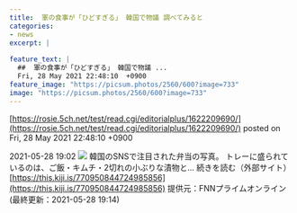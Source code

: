 ```yaml
---
title:  軍の食事が「ひどすぎる」 韓国で物議 調べてみると  
categories:
- news
excerpt: |
  
feature_text: |
  ##  軍の食事が「ひどすぎる」 韓国で物議 ...
  Fri, 28 May 2021 22:48:10  +0900
feature_image: "https://picsum.photos/2560/600?image=733"
image: "https://picsum.photos/2560/600?image=733"
---
```


[https://rosie.5ch.net/test/read.cgi/editorialplus/1622209690/](https://rosie.5ch.net/test/read.cgi/editorialplus/1622209690/)
posted on Fri, 28 May 2021 22:48:10  +0900

<!--more-->

2021-05-28 19:02 ![](https://contents.oricon.co.jp/upimg/article/3/1529/1529066/detail/img400/446a7ca412013dd38e3345fd5e501840481abd21e01bf951ea73afb295ef07fc.jpg) 韓国のSNSで注目された弁当の写真。 トレーに盛られているのは、ご飯・キムチ・2切れの小ぶりな漬物と... 続きを読む（外部サイト） [https://this.kiji.is/770950844724985856](https://this.kiji.is/770950844724985856) 提供元：FNNプライムオンライン (最終更新：2021-05-28 19:14)
